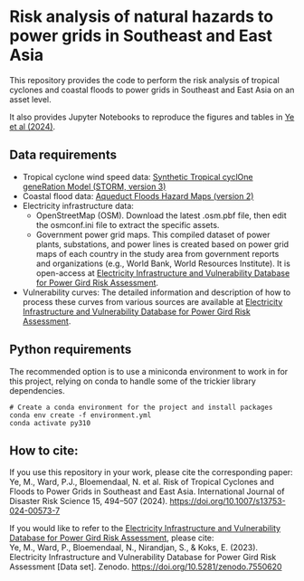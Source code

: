 # Risk analysis of natural hazards to power grids in Southeast and East Asia
This repository provides the code to perform the risk analysis of tropical cyclones and coastal floods to power grids in Southeast and East Asia on an asset level.

It also provides Jupyter Notebooks to reproduce the figures and tables in [Ye et al (2024)](https://doi.org/10.1007/s13753-024-00573-7).

## Data requirements
- Tropical cyclone wind speed data: [Synthetic Tropical cyclOne geneRation Model (STORM, version 3)](https://data.4tu.nl/articles/dataset/STORM_climate_change_tropical_cyclone_wind_speed_return_periods/14510817)
- Coastal flood data: [Aqueduct Floods Hazard Maps (version 2)](http://wri-projects.s3.amazonaws.com/AqueductFloodTool/download/v2/index.html)
- Electricity infrastructure data:
  - OpenStreetMap (OSM). Download the latest .osm.pbf file, then edit the osmconf.ini file to extract the specific assets.
  - Government power grid maps. This compiled dataset of power plants, substations, and power lines is created based on power grid maps of each country in the study area from government reports and organizations (e.g., World Bank, World Resources Institute). It is open-access at [Electricity Infrastructure and Vulnerability Database for Power Gird Risk Assessment](https://zenodo.org/records/7550620).
- Vulnerability curves: The detailed information and description of how to process these curves from various sources are available at [Electricity Infrastructure and Vulnerability Database for Power Gird Risk Assessment](https://zenodo.org/records/7550620).

## Python requirements
The recommended option is to use a miniconda environment to work in for this project, relying on conda to handle some of the trickier library dependencies.
```
# Create a conda environment for the project and install packages
conda env create -f environment.yml
conda activate py310
```

## How to cite:
If you use this repository in your work, please cite the corresponding paper:<br>
Ye, M., Ward, P.J., Bloemendaal, N. et al. Risk of Tropical Cyclones and Floods to Power Grids in Southeast and East Asia. International Journal of Disaster Risk Science 15, 494–507 (2024). https://doi.org/10.1007/s13753-024-00573-7

If you would like to refer to the [Electricity Infrastructure and Vulnerability Database for Power Gird Risk Assessment](https://zenodo.org/records/7550620), please cite:<br>
Ye, M., Ward, P., Bloemendaal, N., Nirandjan, S., & Koks, E. (2023). Electricity Infrastructure and Vulnerability Database for Power Gird Risk Assessment [Data set]. Zenodo. https://doi.org/10.5281/zenodo.7550620
